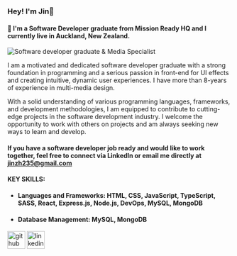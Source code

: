 ### Hey! I'm Jin👋
#### 🔭 I'm a Software Developer graduate from Mission Ready HQ and I currently live in Auckland, New Zealand.
![Software developer graduate & Media Specialist](https://media.licdn.com/dms/image/D5616AQGdvqD0Jiu4Ow/profile-displaybackgroundimage-shrink_350_1400/0/1687349375104?e=1692835200&v=beta&t=PSucO5FfDMoxIMLAfzk9ls_MdSDF17Y4U3aSiAo-Pa8)

I am a motivated and dedicated software developer graduate with a strong foundation in programming and a serious passion in front-end for UI effects and creating intuitive, dynamic user experiences. I have more than 8-years of experience in multi-media design.

With a solid understanding of various programming languages, frameworks, and development methodologies, I am equipped to contribute to cutting-edge projects in the software development industry. I welcome the opportunity to work with others on projects and am always seeking new ways to learn and develop. 

#### If you have a software developer job ready and would like to work together, feel free to connect via LinkedIn or email me directly at jinzh235@gmail.com 

#### KEY SKILLS:
- #### Languages and Frameworks: HTML, CSS, JavaScript, TypeScript, SASS, React, Express.js, Node.js, DevOps, MySQL, MongoDB
- #### Database Management: MySQL, MongoDB
  

[<img src='https://cdn.jsdelivr.net/npm/simple-icons@3.0.1/icons/github.svg' alt='github' height='40'>](https://github.com/jinzh23)  [<img src='https://cdn.jsdelivr.net/npm/simple-icons@3.0.1/icons/linkedin.svg' alt='linkedin' height='40'>](https://www.linkedin.com/in/https://www.linkedin.com/in/jin-zhang-aa8343279//)  

<!--
**jinzh23/jinzh23** is a ✨ _special_ ✨ repository because its `README.md` (this file) appears on your GitHub profile.

Here are some ideas to get you started:

- 🔭 I’m currently working on ...
- 🌱 I’m currently learning ...
- 👯 I’m looking to collaborate on ...
- 🤔 I’m looking for help with ...
- 💬 Ask me about ...
- 📫 How to reach me: ...
- 😄 Pronouns: ...
- ⚡ Fun fact: ...
-->
